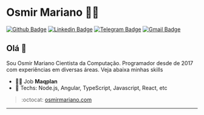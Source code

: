 # Osmir Mariano :man_technologist:

[![Github Badge](https://img.shields.io/badge/-Github-000?style=flat-square&logo=Github&logoColor=white&link=https://github.com/osmirmariano)](https://github.com/osmirmariano)
[![Linkedin Badge](https://img.shields.io/badge/-LinkedIn-blue?style=flat-square&logo=Linkedin&logoColor=white&link=https://www.linkedin.com/in/osmir-mariano-a03a3170/)](https://www.linkedin.com/in/osmir-mariano-a03a3170/)
[![Telegram Badge](https://img.shields.io/badge/-Telegram-1ca0f1?style=flat-square&labelColor=1ca0f1&logo=telegram&logoColor=white&link=https://t.me/osmirmariano)](https://t.me/osmirmariano)
[![Gmail Badge](https://img.shields.io/badge/-Gmail-c14438?style=flat-square&logo=Gmail&logoColor=white&link=mailto:osmirmarianocc@gmail.com)](mailto:osmirmarianocc@gmail.com)

## Olá 👋

Sou Osmir Mariano Cientista da Computação. Programador desde de 2017 com experiências em diversas áreas. Veja abaixa minhas skills

- :office_worker: Job **Maqplan**
- :blue_heart: Techs: Node.js, Angular, TypeScript, Javascript, React, etc

> :octocat: [osmirmariano.com](https://osmirmariano.com)

---

